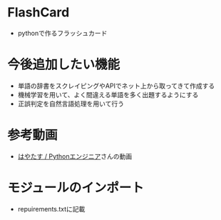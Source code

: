 # FlashCard

- pythonで作るフラッシュカード

# 今後追加したい機能

- 単語の辞書をスクレイピングやAPIでネット上から取ってきて作成する
- 機械学習を用いて、よく間違える単語を多く出題するようにする
- 正誤判定を自然言語処理を用いて行う

# 参考動画

- [はやたす / Pythonエンジニア](https://www.youtube.com/watch?v=9JDFVEur0Xs&list=PL4Y-mUWLK2t2rISQza73yNiz6_8HTaQiY&index=23)さんの動画

# モジュールのインポート

- repuirements.txtに記載
